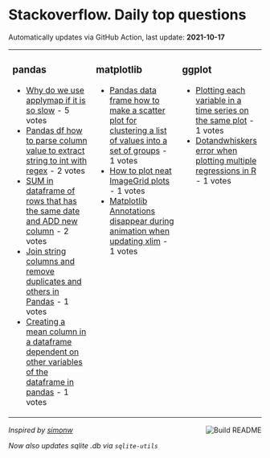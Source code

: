 # Stackoverflow. Daily top questions 

Automatically updates via GitHub Action, last update: **<!-- date starts -->2021-10-17<!-- date ends -->**


<table><tr><td valign="top" width="33%">

### pandas
<!-- pandas starts -->
* [Why do we use applymap if it is so slow](https://stackoverflow.com/questions/69604900/why-do-we-use-applymap-if-it-is-so-slow) - 5 votes
* [Pandas df how to parse column value to extract string to int with regex](https://stackoverflow.com/questions/69602951/pandas-df-how-to-parse-column-value-to-extract-string-to-int-with-regex) - 2 votes
* [SUM in dataframe of rows that has the same date and ADD new column](https://stackoverflow.com/questions/69604317/sum-in-dataframe-of-rows-that-has-the-same-date-and-add-new-column) - 2 votes
* [Join string columns and remove duplicates and others in Pandas](https://stackoverflow.com/questions/69604830/join-string-columns-and-remove-duplicates-and-others-in-pandas) - 1 votes
* [Creating a mean column in a dataframe dependent on other variables of the dataframe in pandas](https://stackoverflow.com/questions/69605668/creating-a-mean-column-in-a-dataframe-dependent-on-other-variables-of-the-datafr) - 1 votes
<!-- pandas ends -->
</td><td valign="top" width="34%">


### matplotlib
<!-- matplotlib starts -->
* [Pandas data frame how to make a scatter plot for clustering a list of values into a set of groups](https://stackoverflow.com/questions/69604490/pandas-data-frame-how-to-make-a-scatter-plot-for-clustering-a-list-of-values-int) - 1 votes
* [How to plot neat ImageGrid plots](https://stackoverflow.com/questions/69608256/how-to-plot-neat-imagegrid-plots) - 1 votes
* [Matplotlib Annotations disappear during animation when updating xlim](https://stackoverflow.com/questions/69607624/matplotlib-annotations-disappear-during-animation-when-updating-xlim) - 1 votes
<!-- matplotlib ends -->
</td><td valign="top" width="34%">


### ggplot
<!-- ggplot2 starts -->
* [Plotting each variable in a time series on the same plot](https://stackoverflow.com/questions/69606489/plotting-each-variable-in-a-time-series-on-the-same-plot) - 1 votes
* [Dotandwhiskers error when plotting multiple regressions in R](https://stackoverflow.com/questions/69600933/dot-and-whiskers-error-when-plotting-multiple-regressions-in-r) - 1 votes
<!-- ggplot2 ends -->
</td></tr></table>

<a href="https://github.com/hp0404/hp0404/actions"><img src="https://github.com/hp0404/hp0404/workflows/Build%20README/badge.svg" align="right" alt="Build README"></a> <p>*Inspired by  [simonw](https://github.com/simonw/simonw)*</p> <p> *Now also updates sqlite .db via `sqlite-utils`* </p>
